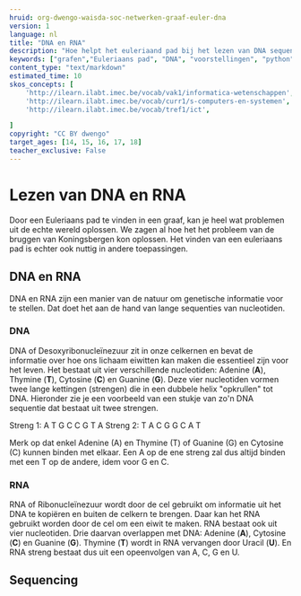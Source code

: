 ```yaml
---
hruid: org-dwengo-waisda-soc-netwerken-graaf-euler-dna
version: 1
language: nl
title: "DNA en RNA"
description: "Hoe helpt het euleriaand pad bij het lezen van DNA sequenties?"
keywords: ["grafen","Euleriaans pad", "DNA", "voorstellingen", "python"]
content_type: "text/markdown"
estimated_time: 10
skos_concepts: [
    'http://ilearn.ilabt.imec.be/vocab/vak1/informatica-wetenschappen', 
    'http://ilearn.ilabt.imec.be/vocab/curr1/s-computers-en-systemen',
    'http://ilearn.ilabt.imec.be/vocab/tref1/ict',

]
copyright: "CC BY dwengo"
target_ages: [14, 15, 16, 17, 18]
teacher_exclusive: False
---
```


# Lezen van DNA en RNA

Door een Euleriaans pad te vinden in een graaf, kan je heel wat problemen uit de echte wereld oplossen. We zagen al hoe het het probleem van de bruggen van Koningsbergen kon oplossen. Het vinden van een euleriaans pad is echter ook nuttig in andere toepassingen.

## DNA en RNA

DNA en RNA zijn een manier van de natuur om genetische informatie voor te stellen. Dat doet het aan de hand van lange sequenties van nucleotiden. 

### DNA

DNA of Desoxyribonucleïnezuur zit in onze celkernen en bevat de informatie over hoe ons lichaam eiwitten kan maken die essentieel zijn voor het leven. Het bestaat uit vier verschillende nucleotiden: Adenine (**A**), Thymine (**T**), Cytosine (**C**) en Guanine (**G**). Deze vier nucleotiden vormen twee lange kettingen (strengen) die in een dubbele helix "opkrullen" tot DNA. Hieronder zie je een voorbeeld van een stukje van zo'n DNA sequentie dat bestaat uit twee strengen.

Streng 1: A T G C C G T A
Streng 2: T A C G G C A T 

Merk op dat enkel Adenine (A) en Thymine (T) of Guanine (G) en Cytosine (C) kunnen binden met elkaar. Een A op de ene streng zal dus altijd binden met een T op de andere, idem voor G en C.

### RNA

RNA of Ribonucleïnezuur wordt door de cel gebruikt om informatie uit het DNA te kopiëren en buiten de celkern te brengen. Daar kan het RNA gebruikt worden door de cel om een eiwit te maken. RNA bestaat ook uit vier nucleotiden. Drie daarvan overlappen met DNA: Adenine (**A**), Cytosine (**C**) en Guanine (**G**). Thymine (**T**) wordt in RNA vervangen door Uracil (**U**). En RNA streng bestaat dus uit een opeenvolgen van A, C, G en U.

## Sequencing

